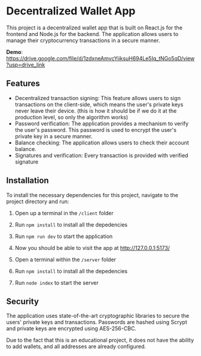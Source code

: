 # Decentralized Wallet App

This project is a decentralized wallet app that is built on React.js for the frontend and Node.js for the backend. The application allows users to manage their cryptocurrency transactions in a secure manner.

**Demo**: https://drive.google.com/file/d/1zdxneAmvcYiiksuH694Le5Iq_tNGo5qD/view?usp=drive_link

## Features

- Decentralized transaction signing: This feature allows users to sign transactions on the client-side, which means the user's private keys never leave their device. (this is how it should be if we do it at the production level, so only the algorithm works)
- Password verification: The application provides a mechanism to verify the user's password. This password is used to encrypt the user's private key in a secure manner.
- Balance checking: The application allows users to check their account balance.
- Signatures and verification: Every transaction is provided with verified signature

## Installation

To install the necessary dependencies for this project, navigate to the project directory and run:

1. Open up a terminal in the `/client` folder
2. Run `npm install` to install all the depedencies
3. Run `npm run dev` to start the application 
4. Now you should be able to visit the app at http://127.0.0.1:5173/

1. Open a terminal within the `/server` folder 
2. Run `npm install` to install all the depedencies 
3. Run `node index` to start the server 

## Security

The application uses state-of-the-art cryptographic libraries to secure the users' private keys and transactions. Passwords are hashed using Scrypt and private keys are encrypted using AES-256-CBC.


Due to the fact that this is an educational project, it does not have the ability to add wallets, and all addresses are already configured.
